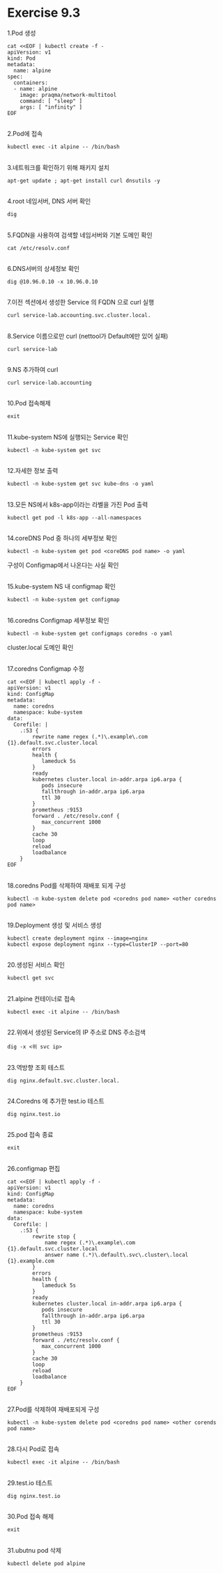 # Exercise 9.3


1.Pod 생성
```
cat <<EOF | kubectl create -f -
apiVersion: v1
kind: Pod
metadata:
  name: alpine
spec:
  containers:
  - name: alpine
    image: praqma/network-multitool
    command: [ "sleep" ]
    args: [ "infinity" ]
EOF
```

##

2.Pod에 접속
```
kubectl exec -it alpine -- /bin/bash
```

##

3.네트워크를 확인하기 위해 패키지 설치
```
apt-get update ; apt-get install curl dnsutils -y
```

##

4.root 네임서버, DNS 서버 확인
```
dig
```

##

5.FQDN을 사용하여 검색할 네임서버와 기본 도메인 확인
```
cat /etc/resolv.conf
```

##

6.DNS서버의 상세정보 확인
```
dig @10.96.0.10 -x 10.96.0.10
```

##

7.이전 섹션에서 생성한 Service 의 FQDN 으로 curl 실행
```
curl service-lab.accounting.svc.cluster.local.
```

##

8.Service 이름으로만 curl (nettool가 Default에만 있어 실패)
```
curl service-lab
```

##

9.NS 추가하여 curl
```
curl service-lab.accounting
```

##

10.Pod 접속해제
```
exit
```

##

11.kube-system NS에 실행되는 Service 확인
```
kubectl -n kube-system get svc
```

##

12.자세한 정보 출력
```
kubectl -n kube-system get svc kube-dns -o yaml
```

##

13.모든 NS에서 k8s-app이라는 라벨을 가진 Pod 출력
```
kubectl get pod -l k8s-app --all-namespaces
```

##

14.coreDNS Pod 중 하나의 세부정보 확인
```
kubectl -n kube-system get pod <coreDNS pod name> -o yaml
```
구성이 Configmap에서 나온다는 사실 확인

##

15.kube-system NS 내 configmap 확인
```
kubectl -n kube-system get configmap
```

##

16.coredns Configmap 세부정보 확인
```
kubectl -n kube-system get configmaps coredns -o yaml
```

cluster.local 도메인 확인

##

17.coredns Configmap 수정
```
cat <<EOF | kubectl apply -f -
apiVersion: v1
kind: ConfigMap
metadata:
  name: coredns
  namespace: kube-system
data:
  Corefile: |
    .:53 {
        rewrite name regex (.*)\.example\.com {1}.default.svc.cluster.local
        errors
        health {
           lameduck 5s
        }
        ready
        kubernetes cluster.local in-addr.arpa ip6.arpa {
           pods insecure
           fallthrough in-addr.arpa ip6.arpa
           ttl 30
        }
        prometheus :9153
        forward . /etc/resolv.conf {
           max_concurrent 1000
        }
        cache 30
        loop
        reload
        loadbalance
    }
EOF
```

##

18.coredns Pod를 삭제하여 재배포 되게 구성
```
kubectl -n kube-system delete pod <coredns pod name> <other coredns pod name>
```

##

19.Deployment 생성 및 서비스 생성
```
kubectl create deployment nginx --image=nginx
kubectl expose deployment nginx --type=ClusterIP --port=80
```

##

20.생성된 서비스 확인
```
kubectl get svc
```

##

21.alpine 컨테이너로 접속
```
kubectl exec -it alpine -- /bin/bash
```

##

22.위에서 생성된 Service의 IP 주소로 DNS 주소검색
```
dig -x <위 svc ip>
```

##

23.역방향 조회 테스트
```
dig nginx.default.svc.cluster.local.
```

##

24.Coredns 에 추가한 test.io 테스트
```
dig nginx.test.io
```

##

25.pod 접속 종료
```
exit
```

##

26.configmap 편집
```
cat <<EOF | kubectl apply -f -
apiVersion: v1
kind: ConfigMap
metadata:
  name: coredns
  namespace: kube-system
data:
  Corefile: |
    .:53 {
        rewrite stop {
            name regex (.*)\.example\.com {1}.default.svc.cluster.local
            answer name (.*)\.default\.svc\.cluster\.local {1}.example.com
        }
        errors
        health {
           lameduck 5s
        }
        ready
        kubernetes cluster.local in-addr.arpa ip6.arpa {
           pods insecure
           fallthrough in-addr.arpa ip6.arpa
           ttl 30
        }
        prometheus :9153
        forward . /etc/resolv.conf {
           max_concurrent 1000
        }
        cache 30
        loop
        reload
        loadbalance
    }
EOF
```

##

27.Pod를 삭제하여 재배포되게 구성
```
kubectl -n kube-system delete pod <coredns pod name> <other corends pod name>
```

##

28.다시 Pod로 접속
```
kubectl exec -it alpine -- /bin/bash
```

##

29.test.io 테스트
```
dig nginx.test.io
```

##

30.Pod 접속 해제
```
exit
```

##

31.ubutnu pod 삭제
```
kubectl delete pod alpine
```
